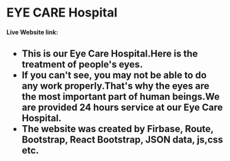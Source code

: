 <h1>EYE CARE Hospital</h1>

<h4>Live Website link:   </h4>

<h2>
<ul>
<li><b>This is our Eye Care Hospital.Here is the treatment of people's eyes.</b></li>
<li><b>If you can't see, you may not be able to do any work properly.That's why the eyes are the most important part of human beings.We are provided 24 hours service at our Eye Care Hospital.</b></li>
<li><b>The website was created by Firbase, Route, Bootstrap, React Bootstrap, JSON data, js,css etc.</b></li>

</ul>

</h2>
